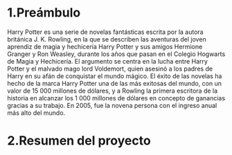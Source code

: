 
# 1.Preámbulo
  Harry Potter es una serie de novelas fantásticas escrita por la autora británica J. K. Rowling, en la que se describen las aventuras del joven aprendiz de magia y hechicería Harry Potter y sus amigos Hermione Granger y Ron Weasley, durante los años que pasan en el Colegio Hogwarts de Magia y Hechicería. El argumento se centra en la lucha entre Harry Potter y el malvado mago lord Voldemort, quien asesinó a los padres de Harry en su afán de conquistar el mundo mágico.
El éxito de las novelas ha hecho de la marca Harry Potter una de las más exitosas del mundo, con un valor de 15 000 millones de dólares, y a Rowling la primera escritora de la historia en alcanzar los 1 000 millones de dólares en concepto de ganancias gracias a su trabajo. En 2005, fue la novena persona con el ingreso anual más alto del mundo.


# 2.Resumen del proyecto

